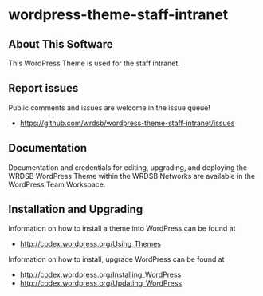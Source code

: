 wordpress-theme-staff-intranet
===

## About This Software

This WordPress Theme is used for the staff intranet.

## Report issues

Public comments and issues are welcome in the issue queue!
* https://github.com/wrdsb/wordpress-theme-staff-intranet/issues

## Documentation

Documentation and credentials for editing, upgrading, and deploying 
the WRDSB WordPress Theme within the WRDSB Networks are available 
in the WordPress Team Workspace.

## Installation and Upgrading

Information on how to install a theme into WordPress can be found at
* http://codex.wordpress.org/Using_Themes

Information on how to install, upgrade WordPress can be found at
* http://codex.wordpress.org/Installing_WordPress
* http://codex.wordpress.org/Updating_WordPress
